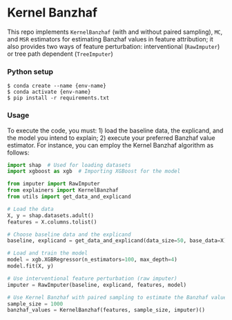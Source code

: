 # Kernel Banzhaf
This repo implements ```KernelBanzhaf``` (with and without paired sampling), ```MC```, and ```MSR``` estimators for estimating Banzhaf values in feature attribution; it also provides two ways of feature perturbation: interventional (```RawImputer```) or tree path dependent (```TreeImputer```)

### Python setup 

```console
$ conda create --name {env-name}
$ conda activate {env-name}
$ pip install -r requirements.txt
```

### Usage
To execute the code, you must: 1) load the baseline data, the explicand, and the model you intend to explain; 2) execute your preferred Banzhaf value estimator. For instance, you can employ the Kernel Banzhaf algorithm as follows:
```python
import shap  # Used for loading datasets
import xgboost as xgb  # Importing XGBoost for the model

from imputer import RawImputer
from explainers import KernelBanzhaf
from utils import get_data_and_explicand

# Load the data
X, y = shap.datasets.adult()
features = X.columns.tolist()

# Choose baseline data and the explicand
baseline, explicand = get_data_and_explicand(data_size=50, base_data=X)

# Load and train the model
model = xgb.XGBRegressor(n_estimators=100, max_depth=4)
model.fit(X, y)

# Use interventional feature perturbation (raw imputer)
imputer = RawImputer(baseline, explicand, features, model)

# Use Kernel Banzhaf with paired sampling to estimate the Banzhaf values
sample_size = 1000
banzhaf_values = KernelBanzhaf(features, sample_size, imputer)()
```
